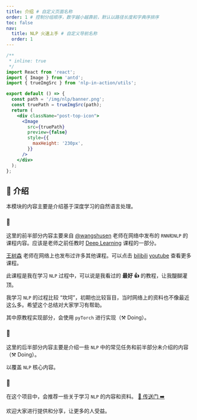 ```yaml
---
title: 介绍 # 自定义页面名称
order: 1 # 控制分组顺序，数字越小越靠前，默认以路径长度和字典序排序
toc: false
nav:
  title: NLP 火速上手 # 自定义导航名称
  order: 1
---
```


```jsx
/**
 * inline: true
 */
import React from 'react';
import { Image } from 'antd';
import { trueImgSrc } from 'nlp-in-action/utils';

export default () => {
  const path = '/img/nlp/banner.png';
  const truePath = trueImgSrc(path);
  return (
    <div className="post-top-icon">
      <Image
        src={truePath}
        preview={false}
        style={{
          maxHeight: '230px',
        }}
      />
    </div>
  );
};
```

## 🤗 介绍

本模块的内容主要是介绍基于深度学习的自然语言处理。

### 🤔

这里的前半部分内容主要来自 [@wangshusen](https://github.com/wangshusen) 老师在网络中发布的 `RNN和NLP` 的课程内容。应该是老师之前任教时 [Deep Learning](https://github.com/wangshusen/DeepLearning) 课程的一部分。

[王树森](https://github.com/wangshusen) 老师在网络上也发布过许多其他课程。可以点击 [bilibili](https://space.bilibili.com/1369507485/favlist?fid=1244871485&ftype=create) [youtube](https://www.youtube.com/playlist?list=PLvOO0btloRnuTUGN4XqO85eKPeFSZsEqK) 查看更多课程。

此课程是我在学习 `NLP` 过程中，可以说是我看过的 **最好 👍** 的教程，让我醍醐灌顶。

我学习 `NLP` 的过程比较 “坎坷”，初期也比较盲目，当时网络上的资料也不像最近这么多。希望这个总结对大家学习有帮助。

其中原教程实现部分，会使用 `pyTorch` 进行实现（⚒ Doing）。

### 🫣

这里的后半部分内容主要是介绍一些 `NLP` 中的常见任务和前半部分未介绍的内容（⚒ Doing）。

以覆盖 `NLP` 核心内容。

### 🤗

在这个项目中，会推荐一些关于学习 `NLP` 的内容和资料。 [🔗 传送门 ➡️](/recommend)

欢迎大家进行提供和分享，让更多的人受益。
